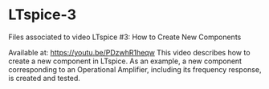 # LTspice-3
Files associated to video LTspice #3: How to Create New Components

Available at: https://youtu.be/PDzwhR1heqw
This video describes how to create a new component in LTspice. As an example, a new component corresponding to an Operational Amplifier, including its frequency response, is created and tested.
